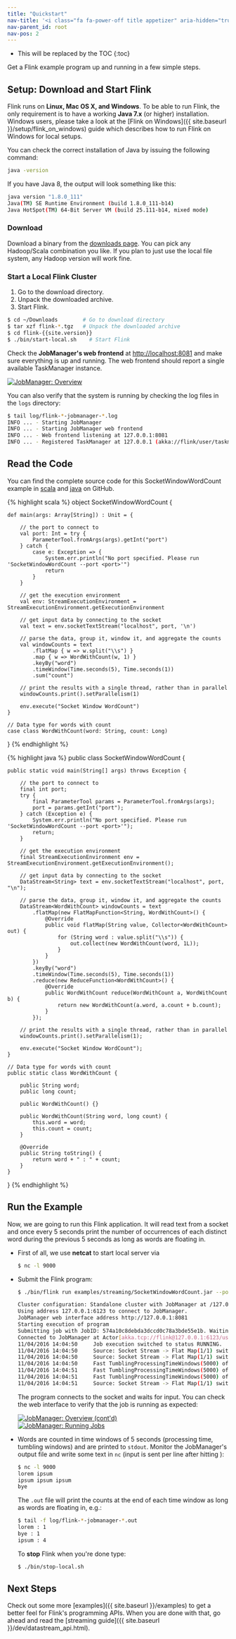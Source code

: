```yaml
---
title: "Quickstart"
nav-title: '<i class="fa fa-power-off title appetizer" aria-hidden="true"></i> Quickstart'
nav-parent_id: root
nav-pos: 2
---
```

<!--
Licensed to the Apache Software Foundation (ASF) under one
or more contributor license agreements.  See the NOTICE file
distributed with this work for additional information
regarding copyright ownership.  The ASF licenses this file
to you under the Apache License, Version 2.0 (the
"License"); you may not use this file except in compliance
with the License.  You may obtain a copy of the License at

  http://www.apache.org/licenses/LICENSE-2.0

Unless required by applicable law or agreed to in writing,
software distributed under the License is distributed on an
"AS IS" BASIS, WITHOUT WARRANTIES OR CONDITIONS OF ANY
KIND, either express or implied.  See the License for the
specific language governing permissions and limitations
under the License.
-->

* This will be replaced by the TOC
{:toc}

Get a Flink example program up and running in a few simple steps.

## Setup: Download and Start Flink

Flink runs on __Linux, Mac OS X, and Windows__. To be able to run Flink, the only requirement is to have a working __Java 7.x__ (or higher) installation. Windows users, please take a look at the [Flink on Windows]({{ site.baseurl }}/setup/flink_on_windows) guide which describes how to run Flink on Windows for local setups.

You can check the correct installation of Java by issuing the following command:

~~~bash
java -version
~~~

If you have Java 8, the output will look something like this:

~~~bash
java version "1.8.0_111"
Java(TM) SE Runtime Environment (build 1.8.0_111-b14)
Java HotSpot(TM) 64-Bit Server VM (build 25.111-b14, mixed mode)
~~~

### Download

Download a binary from the [downloads page](http://flink.apache.org/downloads.html). You can pick
any Hadoop/Scala combination you like. If you plan to just use the local file system, any Hadoop
version will work fine.

### Start a Local Flink Cluster

1. Go to the download directory.
2. Unpack the downloaded archive.
3. Start Flink.

~~~bash
$ cd ~/Downloads        # Go to download directory
$ tar xzf flink-*.tgz   # Unpack the downloaded archive
$ cd flink-{{site.version}}
$ ./bin/start-local.sh    # Start Flink
~~~

Check the __JobManager's web frontend__ at [http://localhost:8081](http://localhost:8081) and make sure everything is up and running. The web frontend should report a single available TaskManager instance.

<a href="{{ site.baseurl }}/page/img/quickstart-setup/jobmanager-1.png" ><img class="img-responsive" src="{{ site.baseurl }}/page/img/quickstart-setup/jobmanager-1.png" alt="JobManager: Overview"/></a>

You can also verify that the system is running by checking the log files in the `logs` directory:

~~~bash
$ tail log/flink-*-jobmanager-*.log
INFO ... - Starting JobManager
INFO ... - Starting JobManager web frontend
INFO ... - Web frontend listening at 127.0.0.1:8081
INFO ... - Registered TaskManager at 127.0.0.1 (akka://flink/user/taskmanager)
~~~

## Read the Code

You can find the complete source code for this SocketWindowWordCount example in [scala](https://github.com/apache/flink/blob/master/flink-examples/flink-examples-streaming/src/main/scala/org/apache/flink/streaming/scala/examples/socket/SocketWindowWordCount.scala) and [java](https://github.com/apache/flink/blob/master/flink-examples/flink-examples-streaming/src/main/java/org/apache/flink/streaming/examples/socket/SocketWindowWordCount.java) on GitHub.

<div class="codetabs" markdown="1">
<div data-lang="scala" markdown="1">
{% highlight scala %}
object SocketWindowWordCount {

    def main(args: Array[String]) : Unit = {

        // the port to connect to
        val port: Int = try {
            ParameterTool.fromArgs(args).getInt("port")
        } catch {
            case e: Exception => {
                System.err.println("No port specified. Please run 'SocketWindowWordCount --port <port>'")
                return
            }
        }

        // get the execution environment
        val env: StreamExecutionEnvironment = StreamExecutionEnvironment.getExecutionEnvironment

        // get input data by connecting to the socket
        val text = env.socketTextStream("localhost", port, '\n')

        // parse the data, group it, window it, and aggregate the counts
        val windowCounts = text
            .flatMap { w => w.split("\\s") }
            .map { w => WordWithCount(w, 1) }
            .keyBy("word")
            .timeWindow(Time.seconds(5), Time.seconds(1))
            .sum("count")

        // print the results with a single thread, rather than in parallel
        windowCounts.print().setParallelism(1)

        env.execute("Socket Window WordCount")
    }

    // Data type for words with count
    case class WordWithCount(word: String, count: Long)
}
{% endhighlight %}
</div>
<div data-lang="java" markdown="1">
{% highlight java %}
public class SocketWindowWordCount {

    public static void main(String[] args) throws Exception {

        // the port to connect to
        final int port;
        try {
            final ParameterTool params = ParameterTool.fromArgs(args);
            port = params.getInt("port");
        } catch (Exception e) {
            System.err.println("No port specified. Please run 'SocketWindowWordCount --port <port>'");
            return;
        }

        // get the execution environment
        final StreamExecutionEnvironment env = StreamExecutionEnvironment.getExecutionEnvironment();

        // get input data by connecting to the socket
        DataStream<String> text = env.socketTextStream("localhost", port, "\n");

        // parse the data, group it, window it, and aggregate the counts
        DataStream<WordWithCount> windowCounts = text
            .flatMap(new FlatMapFunction<String, WordWithCount>() {
                @Override
                public void flatMap(String value, Collector<WordWithCount> out) {
                    for (String word : value.split("\\s")) {
                        out.collect(new WordWithCount(word, 1L));
                    }
                }
            })
            .keyBy("word")
            .timeWindow(Time.seconds(5), Time.seconds(1))
            .reduce(new ReduceFunction<WordWithCount>() {
                @Override
                public WordWithCount reduce(WordWithCount a, WordWithCount b) {
                    return new WordWithCount(a.word, a.count + b.count);
                }
            });

        // print the results with a single thread, rather than in parallel
        windowCounts.print().setParallelism(1);

        env.execute("Socket Window WordCount");
    }

    // Data type for words with count
    public static class WordWithCount {

        public String word;
        public long count;

        public WordWithCount() {}

        public WordWithCount(String word, long count) {
            this.word = word;
            this.count = count;
        }

        @Override
        public String toString() {
            return word + " : " + count;
        }
    }
}
{% endhighlight %}
</div>
</div>

## Run the Example

Now, we are going to run this Flink application. It will read text from
a socket and once every 5 seconds print the number of occurrences of
each distinct word during the previous 5 seconds as long as words are
floating in.

* First of all, we use **netcat** to start local server via

  ~~~bash
  $ nc -l 9000
  ~~~

* Submit the Flink program:

  ~~~bash
  $ ./bin/flink run examples/streaming/SocketWindowWordCount.jar --port 9000

  Cluster configuration: Standalone cluster with JobManager at /127.0.0.1:6123
  Using address 127.0.0.1:6123 to connect to JobManager.
  JobManager web interface address http://127.0.0.1:8081
  Starting execution of program
  Submitting job with JobID: 574a10c8debda3dccd0c78a3bde55e1b. Waiting for job completion.
  Connected to JobManager at Actor[akka.tcp://flink@127.0.0.1:6123/user/jobmanager#297388688]
  11/04/2016 14:04:50     Job execution switched to status RUNNING.
  11/04/2016 14:04:50     Source: Socket Stream -> Flat Map(1/1) switched to SCHEDULED
  11/04/2016 14:04:50     Source: Socket Stream -> Flat Map(1/1) switched to DEPLOYING
  11/04/2016 14:04:50     Fast TumblingProcessingTimeWindows(5000) of WindowedStream.main(SocketWindowWordCount.java:79) -> Sink: Unnamed(1/1) switched to SCHEDULED
  11/04/2016 14:04:51     Fast TumblingProcessingTimeWindows(5000) of WindowedStream.main(SocketWindowWordCount.java:79) -> Sink: Unnamed(1/1) switched to DEPLOYING
  11/04/2016 14:04:51     Fast TumblingProcessingTimeWindows(5000) of WindowedStream.main(SocketWindowWordCount.java:79) -> Sink: Unnamed(1/1) switched to RUNNING
  11/04/2016 14:04:51     Source: Socket Stream -> Flat Map(1/1) switched to RUNNING
  ~~~

  The program connects to the socket and waits for input. You can check the web interface to verify that the job is running as expected:

  <div class="row">
    <div class="col-sm-6">
      <a href="{{ site.baseurl }}/page/img/quickstart-setup/jobmanager-2.png" ><img class="img-responsive" src="{{ site.baseurl }}/page/img/quickstart-setup/jobmanager-2.png" alt="JobManager: Overview (cont'd)"/></a>
    </div>
    <div class="col-sm-6">
      <a href="{{ site.baseurl }}/page/img/quickstart-setup/jobmanager-3.png" ><img class="img-responsive" src="{{ site.baseurl }}/page/img/quickstart-setup/jobmanager-3.png" alt="JobManager: Running Jobs"/></a>
    </div>
  </div>

* Words are counted in time windows of 5 seconds (processing time, tumbling
  windows) and are printed to `stdout`. Monitor the JobManager's output file
  and write some text in `nc` (input is sent per line after hitting <RETURN>):

  ~~~bash
  $ nc -l 9000
  lorem ipsum
  ipsum ipsum ipsum
  bye
  ~~~

  The `.out` file will print the counts at the end of each time window as long
  as words are floating in, e.g.:

  ~~~bash
  $ tail -f log/flink-*-jobmanager-*.out
  lorem : 1
  bye : 1
  ipsum : 4
  ~~~~

  To **stop** Flink when you're done type:

  ~~~bash
  $ ./bin/stop-local.sh
  ~~~

## Next Steps

Check out some more [examples]({{ site.baseurl }}/examples) to get a better feel for Flink's programming APIs. When you are done with that, go ahead and read the [streaming guide]({{ site.baseurl }}/dev/datastream_api.html).
